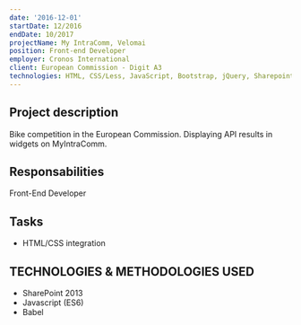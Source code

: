 ```yaml
---
date: '2016-12-01'
startDate: 12/2016
endDate: 10/2017
projectName: My IntraComm, Velomai
position: Front-end Developer
employer: Cronos International
client: European Commission - Digit A3
technologies: HTML, CSS/Less, JavaScript, Bootstrap, jQuery, Sharepoint
---
```


## Project description

Bike competition in the European Commission. Displaying API results in widgets on MyIntraComm.

## Responsabilities

Front-End Developer

## Tasks

- HTML/CSS integration

## TECHNOLOGIES & METHODOLOGIES USED 

-  SharePoint 2013
-  Javascript (ES6)
-  Babel